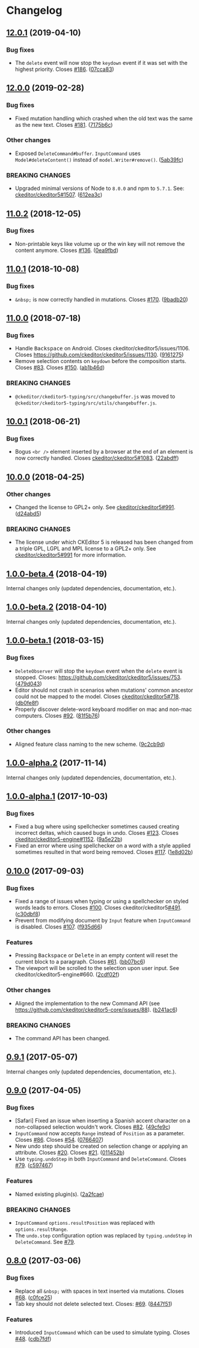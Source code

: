 Changelog
=========

## [12.0.1](https://github.com/ckeditor/ckeditor5-typing/compare/v12.0.0...v12.0.1) (2019-04-10)

### Bug fixes

* The `delete` event will now stop the `keydown` event if it was set with the highest priority. Closes [#186](https://github.com/ckeditor/ckeditor5-typing/issues/186). ([07cca83](https://github.com/ckeditor/ckeditor5-typing/commit/07cca83))


## [12.0.0](https://github.com/ckeditor/ckeditor5-typing/compare/v11.0.2...v12.0.0) (2019-02-28)

### Bug fixes

* Fixed mutation handling which crashed when the old text was the same as the new text. Closes [#181](https://github.com/ckeditor/ckeditor5-typing/issues/181). ([7175b6c](https://github.com/ckeditor/ckeditor5-typing/commit/7175b6c))

### Other changes

* Exposed `DeleteCommand#buffer`. `InputCommand` uses `Model#deleteContent()` instead of `model.Writer#remove()`. ([5ab39fc](https://github.com/ckeditor/ckeditor5-typing/commit/5ab39fc))

### BREAKING CHANGES

* Upgraded minimal versions of Node to `8.0.0` and npm to `5.7.1`. See: [ckeditor/ckeditor5#1507](https://github.com/ckeditor/ckeditor5/issues/1507). ([612ea3c](https://github.com/ckeditor/ckeditor5-cloud-services/commit/612ea3c))


## [11.0.2](https://github.com/ckeditor/ckeditor5-typing/compare/v11.0.1...v11.0.2) (2018-12-05)

### Bug fixes

* Non-printable keys like volume up or the win key will not remove the content anymore. Closes [#136](https://github.com/ckeditor/ckeditor5-typing/issues/136). ([0ea9fbd](https://github.com/ckeditor/ckeditor5-typing/commit/0ea9fbd))


## [11.0.1](https://github.com/ckeditor/ckeditor5-typing/compare/v11.0.0...v11.0.1) (2018-10-08)

### Bug fixes

* `&nbsp;` is now correctly handled in mutations. Closes [#170](https://github.com/ckeditor/ckeditor5-typing/issues/170). ([9badb20](https://github.com/ckeditor/ckeditor5-typing/commit/9badb20))


## [11.0.0](https://github.com/ckeditor/ckeditor5-typing/compare/v10.0.1...v11.0.0) (2018-07-18)

### Bug fixes

* Handle <kbd>Backspace</kbd> on Android. Closes ckeditor/ckeditor5/issues/1106. Closes https://github.com/ckeditor/ckeditor5/issues/1130. ([9161275](https://github.com/ckeditor/ckeditor5-typing/commit/9161275))
* Remove selection contents on `keydown` before the composition starts. Closes [#83](https://github.com/ckeditor/ckeditor5-typing/issues/83). Closes [#150](https://github.com/ckeditor/ckeditor5-typing/issues/150). ([ab1b46d](https://github.com/ckeditor/ckeditor5-typing/commit/ab1b46d))

### BREAKING CHANGES

* `@ckeditor/ckeditor5-typing/src/changebuffer.js` was moved to `@ckeditor/ckeditor5-typing/src/utils/changebuffer.js`.


## [10.0.1](https://github.com/ckeditor/ckeditor5-typing/compare/v10.0.0...v10.0.1) (2018-06-21)

### Bug fixes

* Bogus `<br />` element inserted by a browser at the end of an element is now correctly handled. Closes [ckeditor/ckeditor5#1083](https://github.com/ckeditor/ckeditor5/issues/1083). ([22abdff](https://github.com/ckeditor/ckeditor5-typing/commit/22abdff))


## [10.0.0](https://github.com/ckeditor/ckeditor5-typing/compare/v1.0.0-beta.4...v10.0.0) (2018-04-25)

### Other changes

* Changed the license to GPL2+ only. See [ckeditor/ckeditor5#991](https://github.com/ckeditor/ckeditor5/issues/991). ([d24abd5](https://github.com/ckeditor/ckeditor5-typing/commit/d24abd5))

### BREAKING CHANGES

* The license under which CKEditor 5 is released has been changed from a triple GPL, LGPL and MPL license to a GPL2+ only. See [ckeditor/ckeditor5#991](https://github.com/ckeditor/ckeditor5/issues/991) for more information.


## [1.0.0-beta.4](https://github.com/ckeditor/ckeditor5-typing/compare/v1.0.0-beta.2...v1.0.0-beta.4) (2018-04-19)

Internal changes only (updated dependencies, documentation, etc.).


## [1.0.0-beta.2](https://github.com/ckeditor/ckeditor5-typing/compare/v1.0.0-beta.1...v1.0.0-beta.2) (2018-04-10)

Internal changes only (updated dependencies, documentation, etc.).


## [1.0.0-beta.1](https://github.com/ckeditor/ckeditor5-typing/compare/v1.0.0-alpha.2...v1.0.0-beta.1) (2018-03-15)

### Bug fixes

* `DeleteObserver` will stop the `keydown` event when the `delete` event is stopped. Closes: https://github.com/ckeditor/ckeditor5/issues/753. ([479d043](https://github.com/ckeditor/ckeditor5-typing/commit/479d043))
* Editor should not crash in scenarios when mutations' common ancestor could not be mapped to the model. Closes [ckeditor/ckeditor5#718](https://github.com/ckeditor/ckeditor5/issues/718). ([db0fe8f](https://github.com/ckeditor/ckeditor5-typing/commit/db0fe8f))
* Properly discover delete-word keyboard modifier on mac and non-mac computers. Closes [#92](https://github.com/ckeditor/ckeditor5-typing/issues/92). ([81f5b76](https://github.com/ckeditor/ckeditor5-typing/commit/81f5b76))

### Other changes

* Aligned feature class naming to the new scheme. ([9c2cb9d](https://github.com/ckeditor/ckeditor5-typing/commit/9c2cb9d))


## [1.0.0-alpha.2](https://github.com/ckeditor/ckeditor5-typing/compare/v1.0.0-alpha.1...v1.0.0-alpha.2) (2017-11-14)

Internal changes only (updated dependencies, documentation, etc.).

## [1.0.0-alpha.1](https://github.com/ckeditor/ckeditor5-typing/compare/v0.10.0...v1.0.0-alpha.1) (2017-10-03)

### Bug fixes

* Fixed a bug where using spellchecker sometimes caused creating incorrect deltas, which caused bugs in undo. Closes [#123](https://github.com/ckeditor/ckeditor5-typing/issues/123). Closes [ckeditor/ckeditor5-engine#1152](https://github.com/ckeditor/ckeditor5-engine/issues/1152). ([9a5e22b](https://github.com/ckeditor/ckeditor5-typing/commit/9a5e22b))
* Fixed an error where using spellchecker on a word with a style applied sometimes resulted in that word being removed. Closes [#117](https://github.com/ckeditor/ckeditor5-typing/issues/117). ([1e8d02b](https://github.com/ckeditor/ckeditor5-typing/commit/1e8d02b))


## [0.10.0](https://github.com/ckeditor/ckeditor5-typing/compare/v0.9.1...v0.10.0) (2017-09-03)

### Bug fixes

* Fixed a range of issues when typing or using a spellchecker on styled words leads to errors. Closes [#100](https://github.com/ckeditor/ckeditor5-typing/issues/100). Closes ckeditor/ckeditor5[#491](https://github.com/ckeditor/ckeditor5-typing/issues/491). ([c30dbf8](https://github.com/ckeditor/ckeditor5-typing/commit/c30dbf8))
* Prevent from modifying document by `Input` feature when `InputCommand` is disabled. Closes [#107](https://github.com/ckeditor/ckeditor5-typing/issues/107). ([f935d66](https://github.com/ckeditor/ckeditor5-typing/commit/f935d66))

### Features

* Pressing <kbd>Backspace</kbd> or <kbd>Delete</kbd> in an empty content will reset the current block to a paragraph. Closes [#61](https://github.com/ckeditor/ckeditor5-typing/issues/61). ([bb07bc6](https://github.com/ckeditor/ckeditor5-typing/commit/bb07bc6))
* The viewport will be scrolled to the selection upon user input. See ckeditor/ckeditor5-engine#660. ([2cdf02f](https://github.com/ckeditor/ckeditor5-typing/commit/2cdf02f))

### Other changes

* Aligned the implementation to the new Command API (see https://github.com/ckeditor/ckeditor5-core/issues/88). ([b241ac6](https://github.com/ckeditor/ckeditor5-typing/commit/b241ac6))

### BREAKING CHANGES

* The command API has been changed.


## [0.9.1](https://github.com/ckeditor/ckeditor5-typing/compare/v0.9.0...v0.9.1) (2017-05-07)

Internal changes only (updated dependencies, documentation, etc.).

## [0.9.0](https://github.com/ckeditor/ckeditor5-typing/compare/v0.8.0...v0.9.0) (2017-04-05)

### Bug fixes

* [Safari] Fixed an issue when inserting a Spanish accent character on a non-collapsed selection wouldn't work. Closes [#82](https://github.com/ckeditor/ckeditor5-typing/issues/82). ([49cfe9c](https://github.com/ckeditor/ckeditor5-typing/commit/49cfe9c))
* `InputCommand` now accepts `Range` instead of `Position` as a parameter. Closes [#86](https://github.com/ckeditor/ckeditor5-typing/issues/86). Closes [#54](https://github.com/ckeditor/ckeditor5-typing/issues/54). ([0766407](https://github.com/ckeditor/ckeditor5-typing/commit/0766407))
* New undo step should be created on selection change or applying an attribute. Closes [#20](https://github.com/ckeditor/ckeditor5-typing/issues/20). Closes [#21](https://github.com/ckeditor/ckeditor5-typing/issues/21). ([011452b](https://github.com/ckeditor/ckeditor5-typing/commit/011452b))
* Use `typing.undoStep` in both `InputCommand` and `DeleteCommand`. Closes [#79](https://github.com/ckeditor/ckeditor5-typing/issues/79). ([c597467](https://github.com/ckeditor/ckeditor5-typing/commit/c597467))

### Features

* Named existing plugin(s). ([2a2fcae](https://github.com/ckeditor/ckeditor5-typing/commit/2a2fcae))

### BREAKING CHANGES

* `InputCommand` `options.resultPosition` was replaced with `options.resultRange`.
* The `undo.step` configuration option was replaced by `typing.undoStep` in `DeleteCommand`. See [#79](https://github.com/ckeditor/ckeditor5-typing/issues/79).


## [0.8.0](https://github.com/ckeditor/ckeditor5-typing/compare/v0.7.0...v0.8.0) (2017-03-06)

### Bug fixes

* Replace all `&nbsp;` with spaces in text inserted via mutations. Closes [#68](https://github.com/ckeditor/ckeditor5/issues/68). ([c0fce25](https://github.com/ckeditor/ckeditor5-typing/commit/c0fce25))
* Tab key should not delete selected text. Closes: [#69](https://github.com/ckeditor/ckeditor5/issues/69). ([8447f51](https://github.com/ckeditor/ckeditor5-typing/commit/8447f51))

### Features

* Introduced `InputCommand` which can be used to simulate typing. Closes [#48](https://github.com/ckeditor/ckeditor5/issues/48). ([cdb7fdf](https://github.com/ckeditor/ckeditor5-typing/commit/cdb7fdf))

